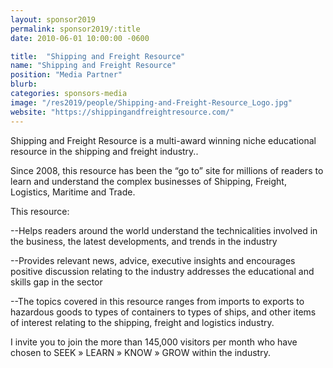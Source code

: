 ```yaml
---
layout: sponsor2019
permalink: sponsor2019/:title
date: 2010-06-01 10:00:00 -0600

title:  "Shipping and Freight Resource"
name: "Shipping and Freight Resource"
position: "Media Partner"
blurb:
categories: sponsors-media
image: "/res2019/people/Shipping-and-Freight-Resource_Logo.jpg"
website: "https://shippingandfreightresource.com/"
---
```

Shipping and Freight Resource is a multi-award winning niche educational resource in the shipping and freight industry..

Since 2008, this resource has been the “go to” site for millions of readers to learn and understand the complex businesses of Shipping, Freight, Logistics, Maritime and Trade.

This resource:
<p>--Helps readers around the world understand the technicalities involved in the business, the latest developments, and trends in the industry</p>
<p>--Provides relevant news, advice, executive insights and encourages positive discussion relating to the industry
addresses the educational and skills gap in the sector</p>
<p>--The topics covered in this resource ranges from imports to exports to hazardous goods to types of containers to types of ships, and other items of interest relating to the shipping, freight and logistics industry.</p>

I invite you to join the more than 145,000 visitors per month who have chosen to SEEK » LEARN » KNOW » GROW within the industry.
